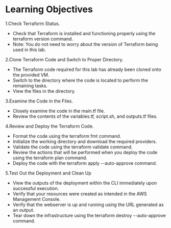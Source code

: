 # Learning Objectives


1.Check Terraform Status.
- Check that Terraform is installed and functioning properly using the terraform version command.
- Note: You do not need to worry about the version of Terraform being used in this lab.

2.Clone Terraform Code and Switch to Proper Directory.
- The Terraform code required for this lab has already been cloned onto the provided VM.
- Switch to the directory where the code is located to perform the remaining tasks.
- View the files in the directory.

3.Examine the Code in the Files.
- Closely examine the code in the main.tf file.
- Review the contents of the variables.tf, script.sh, and outputs.tf files.

4.Review and Deploy the Terraform Code.
- Format the code using the terraform fmt command.
- Initialize the working directory and download the required providers.
- Validate the code using the terraform validate command.
- Review the actions that will be performed when you deploy the code using the terraform plan command.
- Deploy the code with the terraform apply --auto-approve command.

5.Test Out the Deployment and Clean Up
- View the outputs of the deployment within the CLI immediately upon successful execution.
- Verify that your resources were created as intended in the AWS Management Console.
- Verify that the webserver is up and running using the URL generated as an output.
- Tear down the infrastructure using the terraform destroy --auto-approve command.